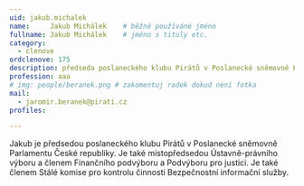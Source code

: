 ```yaml
---
uid: jakub.michalek
name:     Jakub Michálek  	# běžně používáné jméno
fullname: Jakub Michálek  	# jméno s tituly etc.
category:
  - clenove
ordclenove: 175
description: předseda poslaneckého klubu Pirátů v Poslanecké sněmovně Parlamentu České republiky # zobrazuje se v lide
profession: aaa
# img: people/beranek.png # zakomentuj radek dokud není fotka
mail:
  - jaromir.beranek@pirati.cz
profiles:

---
```

Jakub je předsedou poslaneckého klubu Pirátů v Poslanecké sněmovně Parlamentu České republiky. Je také místopředsedou Ústavně-právního výboru a členem Finančního podvýboru a Podvýboru pro justici. Je také členem Stálé komise pro kontrolu činnosti Bezpečnostní informační služby.
 
